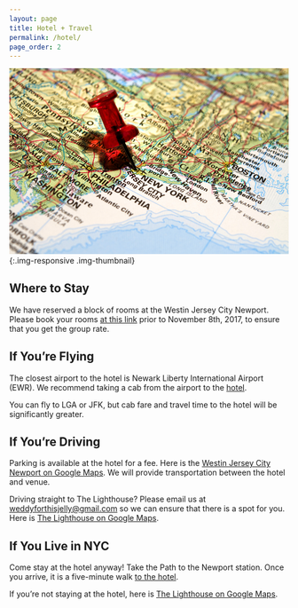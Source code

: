```yaml
---
layout: page
title: Hotel + Travel
permalink: /hotel/
page_order: 2
---
```


![](/images/map.jpg){:.img-responsive .img-thumbnail}

## Where to Stay

We have reserved a block of rooms at the Westin Jersey City Newport. Please book your rooms [at this link](https://www.starwoodmeeting.com/Book/KevesandEllis) prior to November 8th, 2017, to ensure that you get the group rate.

## If You’re Flying

The closest airport to the hotel is Newark Liberty International Airport (EWR). We recommend taking a cab from the airport to the [hotel](https://www.google.com/maps/place/The+Westin+Jersey+City+Newport/@40.724857,-74.0384867,17z/data=!3m1!4b1!4m5!3m4!1s0x89c2575363ccf56b:0xc327eb299465b2a0!8m2!3d40.724853!4d-74.036298).

You can fly to LGA or JFK, but cab fare and travel time to the hotel will be significantly greater.

## If You’re Driving

Parking is available at the hotel for a fee. Here is the [Westin Jersey City Newport on Google Maps](https://www.google.com/maps/place/The+Westin+Jersey+City+Newport/@40.724857,-74.0384867,17z/data=!3m1!4b1!4m5!3m4!1s0x89c2575363ccf56b:0xc327eb299465b2a0!8m2!3d40.724853!4d-74.036298). We will provide transportation between the hotel and venue.

Driving straight to The Lighthouse? Please email us at [weddyforthisjelly@gmail.com](mailto:weddyforthisjelly@gmail.com) so we can ensure that there is a spot for you. Here is [The Lighthouse on Google Maps](https://www.google.com/maps/place/The+Lighthouse/@40.747733,-74.0126237,17z/data=!3m1!4b1!4m5!3m4!1s0x89c259c7bc5a5be5:0x7eb3ed84c42c3ed6!8m2!3d40.747729!4d-74.010435).

## If You Live in NYC

Come stay at the hotel anyway! Take the Path to the Newport station. Once you arrive, it is a five-minute walk [to the hotel](https://www.google.com/maps/dir/Newport+Station,+Jersey+City,+NJ+07310/The+Westin+Jersey+City+Newport,+Washington+Boulevard,+Jersey+City,+NJ/@40.7258795,-74.0372527,17z/data=!3m1!4b1!4m13!4m12!1m5!1m1!1s0x89c257543ae5b857:0xb16d1f453513c706!2m2!1d-74.03383!2d40.72699!1m5!1m1!1s0x89c2575363ccf56b:0xc327eb299465b2a0!2m2!1d-74.036298!2d40.724853).

If you’re not staying at the hotel, here is [The Lighthouse on Google Maps](https://www.google.com/maps/place/The+Lighthouse/@40.747733,-74.0126237,17z/data=!3m1!4b1!4m5!3m4!1s0x89c259c7bc5a5be5:0x7eb3ed84c42c3ed6!8m2!3d40.747729!4d-74.010435).
